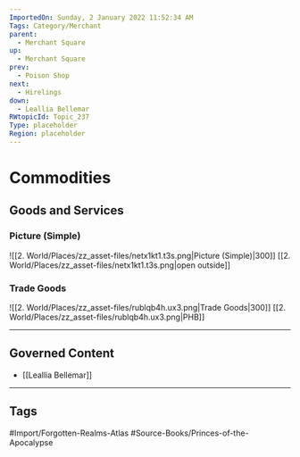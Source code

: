 ```yaml
---
ImportedOn: Sunday, 2 January 2022 11:52:34 AM
Tags: Category/Merchant
parent:
  - Merchant Square
up:
  - Merchant Square
prev:
  - Poison Shop
next:
  - Hirelings
down:
  - Leallia Bellemar
RWtopicId: Topic_237
Type: placeholder
Region: placeholder
---
```

# Commodities
## Goods and Services
### Picture (Simple)
![[2. World/Places/zz_asset-files/netx1kt1.t3s.png|Picture (Simple)|300]]
[[2. World/Places/zz_asset-files/netx1kt1.t3s.png|open outside]]

### Trade Goods
![[2. World/Places/zz_asset-files/rublqb4h.ux3.png|Trade Goods|300]]
[[2. World/Places/zz_asset-files/rublqb4h.ux3.png|PHB]]

---
## Governed Content
- [[Leallia Bellemar]]


---
## Tags
#Import/Forgotten-Realms-Atlas #Source-Books/Princes-of-the-Apocalypse

